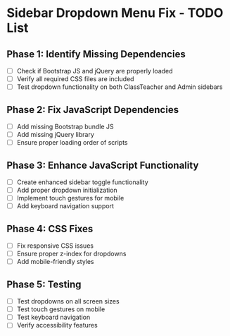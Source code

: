 # Sidebar Dropdown Menu Fix - TODO List

## Phase 1: Identify Missing Dependencies
- [ ] Check if Bootstrap JS and jQuery are properly loaded
- [ ] Verify all required CSS files are included
- [ ] Test dropdown functionality on both ClassTeacher and Admin sidebars

## Phase 2: Fix JavaScript Dependencies
- [ ] Add missing Bootstrap bundle JS
- [ ] Add missing jQuery library
- [ ] Ensure proper loading order of scripts

## Phase 3: Enhance JavaScript Functionality
- [ ] Create enhanced sidebar toggle functionality
- [ ] Add proper dropdown initialization
- [ ] Implement touch gestures for mobile
- [ ] Add keyboard navigation support

## Phase 4: CSS Fixes
- [ ] Fix responsive CSS issues
- [ ] Ensure proper z-index for dropdowns
- [ ] Add mobile-friendly styles

## Phase 5: Testing
- [ ] Test dropdowns on all screen sizes
- [ ] Test touch gestures on mobile
- [ ] Test keyboard navigation
- [ ] Verify accessibility features
